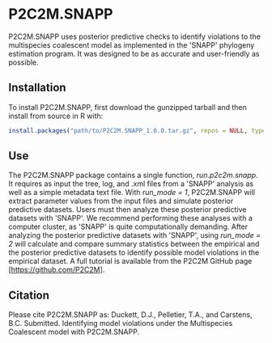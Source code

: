 
<!-- README.md is generated from README.Rmd. Please edit that file -->
P2C2M.SNAPP
===========

P2C2M.SNAPP uses posterior predictive checks to identify violations to the multispecies coalescent model as implemented in the 'SNAPP' phylogeny estimation program. It was designed to be as accurate and user-friendly as possible.

Installation
------------

To install P2C2M.SNAPP, first download the gunzipped tarball and then install from source in R with:

``` r
install.packages("path/to/P2C2M.SNAPP_1.0.0.tar.gz", repos = NULL, type = "source")
```

Use
---

The P2C2M.SNAPP package contains a single function, *run.p2c2m.snapp*. It requires as input the tree, log, and .xml files from a 'SNAPP' analysis as well as a simple metadata text file. With *run\_mode = 1*, P2C2M.SNAPP will extract parameter values from the input files and simulate posterior predictive datasets. Users must then analyze these posterior predictive datasets with 'SNAPP'. We recommend performing these analyses with a computer cluster, as 'SNAPP' is quite computationally demanding. After analyzing the posterior predictive datasets with 'SNAPP', using *run\_mode = 2* will calculate and compare summary statistics between the empirical and the posterior predictive datasets to identify possible model violations in the empirical dataset. A full tutorial is available from the P2C2M GitHub page \[<https://github.com/P2C2M>\].

Citation
--------

Please cite P2C2M.SNAPP as: Duckett, D.J., Pelletier, T.A., and Carstens, B.C. Submitted. Identifying model violations under the Multispecies Coalescent model with P2C2M.SNAPP.

